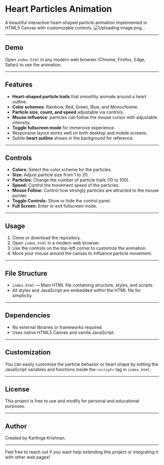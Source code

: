 # Heart Particles Animation

A beautiful interactive heart-shaped particle animation implemented in HTML5 Canvas with customizable controls.
                          ![Uploading image.png…]()


---

## Demo

Open `index.html` in any modern web browser (Chrome, Firefox, Edge, Safari) to see the animation.

---

## Features

- **Heart-shaped particle trails** that smoothly animate around a heart outline.
- **Color schemes**: Rainbow, Red, Green, Blue, and Monochrome.
- **Particle size, count, and speed** adjustable via controls.
- **Mouse influence**: particles can follow the mouse cursor with adjustable intensity.
- **Toggle fullscreen mode** for immersive experience.
- Responsive layout works well on both desktop and mobile screens.
- Subtle **heart outline** shown in the background for reference.

---

## Controls

- **Colors:** Select the color scheme for the particles.
- **Size:** Adjust particle size from 1 to 20.
- **Particles:** Change the number of particle trails (10 to 100).
- **Speed:** Control the movement speed of the particles.
- **Mouse Follow:** Control how strongly particles are attracted to the mouse pointer.
- **Toggle Controls:** Show or hide the control panel.
- **Full Screen:** Enter or exit fullscreen mode.

---

## Usage

1. Clone or download the repository.
2. Open `index.html` in a modern web browser.
3. Use the controls on the top-left corner to customize the animation.
4. Move your mouse around the canvas to influence particle movement.

---

## File Structure

- `index.html` — Main HTML file containing structure, styles, and scripts.
- All styles and JavaScript are embedded within the HTML file for simplicity.

---

## Dependencies

- No external libraries or frameworks required.
- Uses native HTML5 Canvas and vanilla JavaScript.

---

## Customization

You can easily customize the particle behavior or heart shape by editing the JavaScript variables and functions inside the `<script>` tag in `index.html`.

---

## License

This project is free to use and modify for personal and educational purposes.

---

## Author

Created by Karthiga Krishnan.

---

Feel free to reach out if you want help extending this project or integrating it with other web pages!
